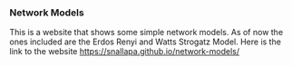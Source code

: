 ### Network Models

This is a website that shows some simple network models. As of now the ones included are the Erdos Renyi and Watts Strogatz Model. Here is the link to the website https://snallapa.github.io/network-models/